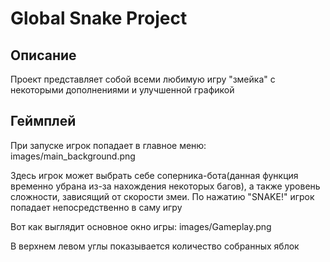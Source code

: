 # Global Snake Project

## Описание
Проект представляет собой всеми любимую игру "змейка" с некоторыми дополнениями и улучшенной графикой

## Геймплей
При запуске игрок попадает в главное меню:
images/main_background.png

Здесь игрок может выбрать себе соперника-бота(данная функция временно убрана из-за нахождения некоторых багов), а также уровень сложности, зависящий от скорости змеи.
По нажатию "SNAKE!" игрок попадает непосредственно в саму игру

Вот как выглядит основное окно игры:
images/Gameplay.png

В верхнем левом углы показывается количество собранных яблок
